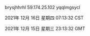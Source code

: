 brysjhhrhl 59.174.25.102 yqqlmgsycl

2021年 12月 16日 星期四 07:13:32 CST

2021年 12月 15日 星期三 23:13:32 GMT
